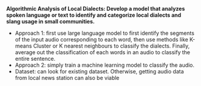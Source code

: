 **Algorithmic Analysis of Local Dialects: Develop a model that analyzes spoken language or text to identify and categorize local dialects and slang usage in small communities.**
- Approach 1: first use large language model to first identify the segments of the input audio corresponding to each word, then use methods like K-means Cluster or K nearest neighbours to classify the dialects. Finally, average out the classification of each words in an audio to classify the entire sentence.
- Approach 2: simply train a machine learning model to classify the audio.
- Dataset: can look for existing dataset. Otherwise, getting audio data from local news station can also be viable


